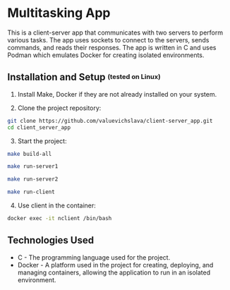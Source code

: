 # Multitasking App

This is a client-server app that communicates with two servers to perform various tasks. The app uses sockets to connect to the servers, sends commands, and reads their responses. The app is written in C and uses Podman which emulates Docker for creating isolated environments.

## Installation and Setup <sup><sub>(tested on Linux)</sub></sup>

1. Install Make, Docker if they are not already installed on your system.

2. Clone the project repository:

```bash
git clone https://github.com/valuevichslava/client-server_app.git
cd client_server_app
```
3. Start the project:

```bash
make build-all
```

```bash
make run-server1
```

```bash
make run-server2
```

```bash
make run-client
```
4. Use client in the container:

```bash
docker exec -it nclient /bin/bash
```

## Technologies Used

- C - The programming language used for the project.
- Docker - A platform used in the project for creating, deploying, and managing containers, allowing the application to run in an isolated environment.
